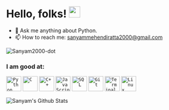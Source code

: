 # Hello, folks! <img src="https://raw.githubusercontent.com/MartinHeinz/MartinHeinz/master/wave.gif" width="30px">
- 💬 Ask me anything about Python.
- 📫 How to reach me: sanyammehendiratta2000@gmail.com

<p align="left"> <img src="https://komarev.com/ghpvc/?username=Sanyam2000-dot&label=Profile%20views&color=0e75b6&style=flat" alt="Sanyam2000-dot" /> </p>


### I am good at:
<code><img width="40px" src="https://img.icons8.com/color/2x/python.png" title="Python"/></code>
<code><img width="40px" src="https://img.icons8.com/color/2x/c-programming.png" title="C"/></code>
<code><img width="40px" src="https://img.icons8.com/color/2x/c-plus-plus-logo.png" title="C++"/></code>
<code><img width="40px" src="https://img.icons8.com/color/2x/javascript.png" title="JavaScript"/></code>
<code><img width="40px" src="https://img.icons8.com/color/2x/sql.png" title="SQL"/></code>
<code><img width="40px" src="https://img.icons8.com/color/2x/git.png" title="Git"/></code>
<code><img width="40px" src="https://img.icons8.com/fluent/96/console.png" title="Terminal"/></code>
<code><img width="40px" src="https://img.icons8.com/color/2x/linux.png" title="Linux"/></code>

![Sanyam's Github Stats](https://github-readme-stats.vercel.app/api?username=Sanyam2000-dot&show_icons=true&bg_color=204886,3967A2,204886&title_color=091441&text_color=ffffff&icon_color=091441)



